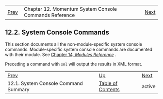 |     |     |     |
| --- | --- | --- |
| [Prev](console_commands.summary_table)  | Chapter 12. Momentum System Console Commands Reference |  [Next](console_commands.active.php) |

## 12.2. System Console Commands

This section documents all the non-module-specific system console commands. Module-specific system console commands are documented with their module. See [Chapter 14, *Modules Reference*](modules "Chapter 14. Modules Reference") .

Preceding a command with `xml` will output the results in XML format.

|     |     |     |
| --- | --- | --- |
| [Prev](console_commands.summary_table)  | [Up](console_commands.php) |  [Next](console_commands.active.php) |
| 12.1. System Console Command Summary  | [Table of Contents](index) |  active |

